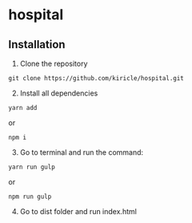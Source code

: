 # hospital
## Installation
1. Clone the repository
```
git clone https://github.com/kiricle/hospital.git
```
2. Install all dependencies 
```
yarn add
```
or
```
npm i
```
3. Go to terminal and run the command:
```
yarn run gulp
```
or
```
npm run gulp
```
4. Go to dist folder and run index.html